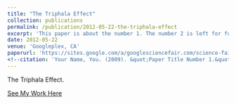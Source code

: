 ```yaml
---
title: "The Triphala Effect"
collection: publications
permalink: /publication/2012-05-22-the-triphala-effect
excerpt: 'This paper is about the number 1. The number 2 is left for future work.'
date: 2012-05-22
venue: 'Googleplex, CA'
paperurl: 'https://sites.google.com/a/googlesciencefair.com/science-fair-2012-project-9f398944c33c7b6cfc8c8c180510149a73445999-1333006625-82/home'
<!--citation: 'Your Name, You. (2009). &quot;Paper Title Number 1.&quot; <i>Journal 1</i>. 1(1).'-->
---
```

The Triphala Effect.

[See My Work Here](https://sites.google.com/a/googlesciencefair.com/science-fair-2012-project-9f398944c33c7b6cfc8c8c180510149a73445999-1333006625-82/home)

<!--Recommended citation: Your Name, You. (2009). "Paper Title Number 1." <i>Journal 1</i>. 1(1).-->
